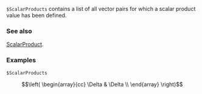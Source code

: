 `$ScalarProducts` contains a list of all vector pairs for which a scalar product value has been defined.

### See also

[ScalarProduct](ScalarProduct).

### Examples

```mathematica
$ScalarProducts
```

$$\left(
\begin{array}{cc}
 \Delta  & \Delta  \\
\end{array}
\right)$$
